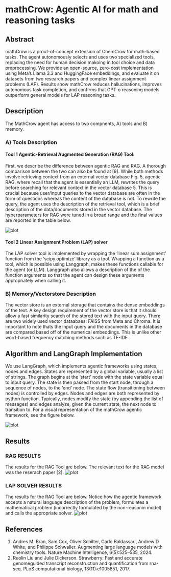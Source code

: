 # mathCrow: Agentic AI for math and reasoning tasks

## Abstract

mathCrow is a proof-of-concept extension of ChemCrow for math-based tasks. The agent autonomously selects and uses two specialized tools, replacing the need for human decision makoing in tool choice and data preprocessing. We provide an open-source, zero-cost implementation using Meta’s Llama 3.3 and HuggingFace embeddings, and evaluate it on datasets from two research papers and complex linear assignment problems (LAP). Results show mathCrow reduces hallucinations, improves autonomous task completion, and confirms that GPT-o reasoning models outperform general models for LAP reasoning tasks.

## Description

The MathCrow agent has access to two compnents, A) tools
and B) memory.

### A) Tools Description
#### Tool 1 Agentic-Retrieval Augmented Generation (RAG) Tool: 

First, we describe the difference between agentic RAG and RAG.
A thorough comparison between the two can also be found
at [9]. While both methods involve retrieving context from
an external vector database Fig. 5, agentic RAG, where recall
that the agent is essentially an LLM, rewrites the query before
searching for relevant context in the vector database 5. This
is crucial because user/input queries to the vector database
are often in the form of questions whereas the content of
the database is not. To rewrite the query, the agent uses the
description of the retrieval tool, which is a brief description
of the data/documents stored in the vector database. The hyperparameters for RAG were tuned in a broad range and the final values are reported in the table below.

![plot](./figs/table.png)



#### Tool 2 Linear Assignment Problem (LAP) solver

The LAP solver tool is implemented by wrapping the ‘linear sum assignment’ function from the
‘scipy.optimize’ library as a tool. Wrapping a function as a
tool, which is possible using Langgraph, makes these functions
callable for the agent (or LLM). Langgraph also allows a
description of the of the function arguments so that the agent
can design these arguments appropriately when calling it.

### B) Memory/Vectorstore Description
The vector store is an external storage that contains the
dense embeddings of the text. A key design requirement
of the vector store is that it should allow a fast similarity
search of the stored text with the input query. There are
two widely used vector dataabaes: FAISS from Meta and Chroma. It is important to note thats the input query
and the documents in the database are compared based off of
the numerical embeddings. This is unlike other word-based
frequency matching methods such as TF-IDF.


## Algorithm and LangGraph Implementation

We use LangGraph, which implements agentic frameworks using states, nodes and edges. States
are represented by a global variable, usually a list of strings.
The graph begins at the ‘start’ node with the state variable
equal to input query. The state is then passed from the start
node, through a sequence of nodes, to the ‘end’ node. The
state flow (transitioning between nodes) is controlled by edges.
Nodes and edges are both represented by python function.
Typically, nodes modify the state (by appending the list of
messages) and edges analyze, given the current state, the
next node to transition to. For a visual representation of the
mathCrow agentic framework, see the figure below.

![plot](./figs/mathCrowFig.png)

## Results

### RAG RESULTS
The results for the RAG Tool are below. The relevant text for the RAG model was the reserach paper [2].
![plot](./figs/RAG_RESULTS.png)



### LAP SOLVER RESULTS
The results for the RAG Tool are below. Notice how the agentic framework accepts a natural language description of the problem, formulates a mathematical problem (incorrectly formulated by the non-reasonin model) and calls the appropriate solver.
![plot](./figs/LAP_RESULTS.png)


## References
1.  Andres M. Bran, Sam Cox, Oliver Schilter, Carlo Baldassari, Andrew D White, and Philippe Schwaller. Augmenting large language models with chemistry tools. Nature Machine Intelligence, 6(5):525–535, 2024.
2.  Ruolin Liu and Julie Dickerson. Strawberry: Fast and accurate genomeguided transcript reconstruction and quantification from rna-seq. PLoS computational biology, 13(11):e1005851, 2017.
